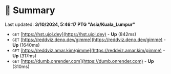 # 📖 Summary
Last updated: **3/10/2024, 5:46:17 PTG "Asia/Kuala_Lumpur"**

- `GET` [https://hst.ujol.dev](https://hst.ujol.dev) - **Up** (842ms)
- `GET` [https://reddviz.deno.dev/gimme](https://reddviz.deno.dev/gimme) - **Up** (1640ms)
- `GET` [https://reddviz.amar.kim/gimme](https://reddviz.amar.kim/gimme) - **Up** (317ms)
- `GET` [https://dumb.onrender.com](https://dumb.onrender.com) - **Up** (310ms)

